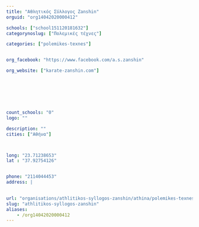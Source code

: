 ```yaml
---
title: "Αθλητικός Σύλλογος Zanshin"
orguid: "org14042020000412"

schools: ["school151120181632"]
categorynoslug: ["Πολεμικές τέχνες"]

categories: ["polemikes-texnes"]


org_facebook: "https://www.facebook.com/a.s.zanshin"

org_website: ["karate-zanshin.com"]







count_schools: "0"
logo: ""

description: ""
cities: ["Αθήνα"]



long: "23.71238653"
lat : "37.92754126"


phone: "2114044453"
address: |
    

url: "organisations/athlitikos-syllogos-zanshin/athina/polemikes-texnes"
slug: "athlitikos-syllogos-zanshin"
aliases:
    - /org14042020000412
---
```



